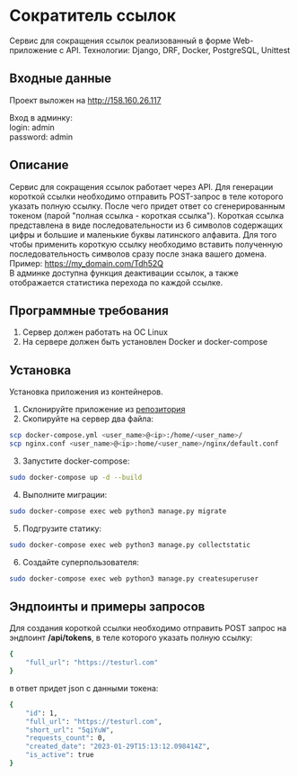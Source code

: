 # Сократитель ссылок
Сервис для сокращения ссылок реализованный в форме Web-приложение с API.
Технологии: Django, DRF, Docker, PostgreSQL, Unittest

## Входные данные
Проект выложен на http://158.160.26.117

Вход в админку:  
login: admin  
password: admin  

## Описание
Сервис для сокращения ссылок работает через API. Для генерации короткой ссылки необходимо отправить POST-запрос в теле которого указать полную ссылку. После чего придет ответ со сгенерированным токеном (парой "полная ссылка - короткая ссылка"). Короткая ссылка представлена в виде последовательности из 6 символов содержащих цифры и большие и маленькие буквы латинского алфавита. Для того чтобы применить короткую ссылку необходимо вставить полученную последовательность символов сразу после знака вашего домена. Пример: https://my_domain.com/Tdh52Q  
В админке доступна функция деактивации ссылок, а также отображается статистика перехода по каждой ссылке.

## Программные требования
1) Сервер должен работать на ОС Linux
2) На сервере должен быть установлен Docker и docker-compose

## Установка
Установка приложения из контейнеров.
1) Склонируйте приложение из [репозитория](https://github.com/okazivaetsya/link_shortener.git)
2) Скопируйте на сервер два файла:
```bash
scp docker-compose.yml <user_name>@<ip>:/home/<user_name>/
scp nginx.conf <user_name>@<ip>:home/<user_name>/nginx/default.conf
```

3) Запустите docker-compose:
```bash
sudo docker-compose up -d --build
```

4) Выполните миграции:
```bash
sudo docker-compose exec web python3 manage.py migrate
```

5) Подгрузите статику:
```bash
sudo docker-compose exec web python3 manage.py collectstatic
```

6) Создайте суперпользователя:
```bash
sudo docker-compose exec web python3 manage.py createsuperuser
```

## Эндпоинты и примеры запросов
Для создания короткой ссылки необходимо отправить POST запрос на эндпоинт **/api/tokens**, в теле которого указать полную ссылку:
```bash
{
    "full_url": "https://testurl.com"
}
```
в ответ придет json с данными токена:
```bash
{
    "id": 1,
    "full_url": "https://testurl.com",
    "short_url": "5qiYuW",
    "requests_count": 0,
    "created_date": "2023-01-29T15:13:12.098414Z",
    "is_active": true
}
```



